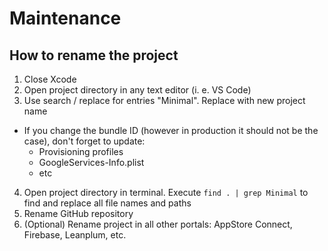 # Maintenance

## How to rename the project

1. Close Xcode
2. Open project directory in any text editor (i. e. VS Code)
3. Use search / replace for entries "Minimal". Replace with new project name
  - If you change the bundle ID (however in production it should not be the case), don't forget to update:
    - Provisioning profiles
    - GoogleServices-Info.plist
    - etc
4. Open project directory in terminal. Execute `find . | grep Minimal` to find and replace all file names and paths
5. Rename GitHub repository
5. (Optional) Rename project in all other portals: AppStore Connect, Firebase, Leanplum, etc.
